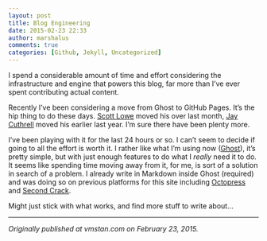 ```yaml
---
layout: post
title: Blog Engineering
date: 2015-02-23 22:33
author: marshalus
comments: true
categories: [Github, Jekyll, Uncategorized]
---
```



I spend a considerable amount of time and effort considering the infrastructure and engine that powers this blog, far more than I’ve ever spent contributing actual content.

Recently I’ve been considering a move from Ghost to GitHub Pages. It’s the hip thing to do these days. [Scott Lowe](http://blog.scottlowe.org) moved his over last month, [Jay Cuthrell](http://jaycuthrell.com) moved his earlier last year. I’m sure there have been plenty more.

I’ve been playing with it for the last 24 hours or so. I can’t seem to decide if going to all the effort is worth it. I rather like what I’m using now ([Ghost](http://ghost.org)), it’s pretty simple, but with just enough features to do what I _really_ need it to do. It seems like spending time moving away from it, for me, is sort of a solution in search of a problem. I already write in Markdown inside Ghost (required) and was doing so on previous platforms for this site including [Octopress](http://octopress.org) and [Second Crack](http://www.marco.org/secondcrack).

Might just stick with what works, and find more stuff to write about…

* * *

_Originally published at vmstan.com on February 23, 2015._